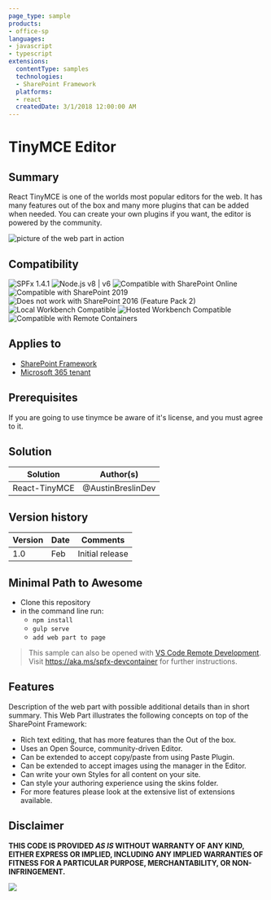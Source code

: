 ```yaml
---
page_type: sample
products:
- office-sp
languages:
- javascript
- typescript
extensions:
  contentType: samples
  technologies:
  - SharePoint Framework
  platforms:
  - react
  createdDate: 3/1/2018 12:00:00 AM
---
```

# TinyMCE Editor

## Summary
React TinyMCE is one of the worlds most popular editors for the web.
It has many features out of the box and many more plugins that can be
added when needed. You can create your own plugins if you want, the
editor is powered by the community.

![picture of the web part in action](./assets/preview.gif)


## Compatibility

![SPFx 1.4.1](https://img.shields.io/badge/SPFx-1.4.1-green.svg) 
![Node.js v8 | v6](https://img.shields.io/badge/Node.js-v8%20%7C%20v6-green.svg) 
![Compatible with SharePoint Online](https://img.shields.io/badge/SharePoint%20Online-Compatible-green.svg)
![Compatible with SharePoint 2019](https://img.shields.io/badge/SharePoint%20Server%202019-Compatible-green.svg)
![Does not work with SharePoint 2016 (Feature Pack 2)](https://img.shields.io/badge/SharePoint%20Server%202016%20(Feature%20Pack%202)-Incompatible-red.svg "SharePoint Server 2016 Feature Pack 2 requires SPFx 1.1")
![Local Workbench Compatible](https://img.shields.io/badge/Local%20Workbench-Compatible-green.svg)
![Hosted Workbench Compatible](https://img.shields.io/badge/Hosted%20Workbench-Compatible-green.svg)
![Compatible with Remote Containers](https://img.shields.io/badge/Remote%20Containers-Compatible-green.svg)

## Applies to

* [SharePoint Framework](https://learn.microsoft.com/sharepoint/dev/spfx/sharepoint-framework-overview)
* [Microsoft 365 tenant](https://learn.microsoft.com/sharepoint/dev/spfx/set-up-your-development-environment)


## Prerequisites
If you are going to use tinymce be aware of it's license, and you must
agree to it.

## Solution

Solution|Author(s)
--------|---------
React-TinyMCE | @AustinBreslinDev

## Version history

Version|Date|Comments
-------|----|--------
1.0|Feb |Initial release

## Minimal Path to Awesome

- Clone this repository
- in the command line run:
  - `npm install`
  - `gulp serve`
  - `add web part to page`

>  This sample can also be opened with [VS Code Remote Development](https://code.visualstudio.com/docs/remote/remote-overview). Visit https://aka.ms/spfx-devcontainer for further instructions.


## Features
Description of the web part with possible additional details than in short summary. 
This Web Part illustrates the following concepts on top of the SharePoint Framework:

- Rich text editing, that has more features than the Out of the box.
- Uses an Open Source, community-driven Editor.
- Can be extended to accept copy/paste from using Paste Plugin.
- Can be extended to accept images using the manager in the Editor.
- Can write your own Styles for all content on your site.
- Can style your authoring experience using the skins folder.
- For more features please look at the extensive list of extensions available.


## Disclaimer

**THIS CODE IS PROVIDED *AS IS* WITHOUT WARRANTY OF ANY KIND, EITHER EXPRESS OR IMPLIED, INCLUDING ANY IMPLIED WARRANTIES OF FITNESS FOR A PARTICULAR PURPOSE, MERCHANTABILITY, OR NON-INFRINGEMENT.**


<img src="https://pnptelemetry.azurewebsites.net/sp-dev-fx-webparts/samples/React-TinyMce" />
